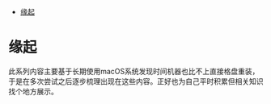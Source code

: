 <!--ts-->
* [缘起](#缘起)

<!-- Created by https://github.com/ekalinin/github-markdown-toc -->
<!-- Added by: runner, at: Thu Sep  1 14:55:10 UTC 2022 -->

<!--te-->
# 缘起

此系列内容主要基于长期使用macOS系统发现时间机器也比不上直接格盘重装，于是在多次尝试之后逐步梳理出现在这些内容。正好也为自己平时积累但相关知识找个地方展示。
